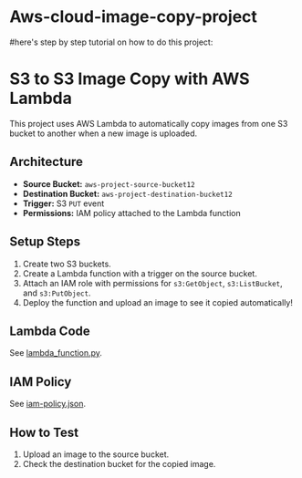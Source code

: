 # Aws-cloud-image-copy-project

#here's step by step tutorial on how to do this project:

# S3 to S3 Image Copy with AWS Lambda

This project uses AWS Lambda to automatically copy images from one S3 bucket to another when a new image is uploaded.

## Architecture
- **Source Bucket:** `aws-project-source-bucket12`
- **Destination Bucket:** `aws-project-destination-bucket12`
- **Trigger:** S3 `PUT` event
- **Permissions:** IAM policy attached to the Lambda function

## Setup Steps
1. Create two S3 buckets.
2. Create a Lambda function with a trigger on the source bucket.
3. Attach an IAM role with permissions for `s3:GetObject`, `s3:ListBucket`, and `s3:PutObject`.
4. Deploy the function and upload an image to see it copied automatically!

## Lambda Code
See [lambda_function.py](lambda_function.py).

## IAM Policy
See [iam-policy.json](iam-policy.json).

## How to Test
1. Upload an image to the source bucket.
2. Check the destination bucket for the copied image.

